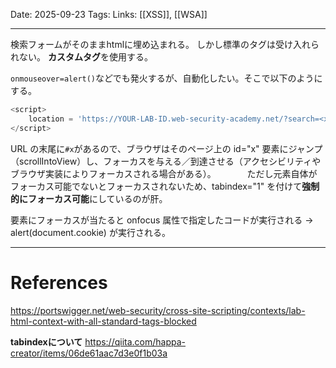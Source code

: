 
Date: 2025-09-23
Tags: 
Links: [[XSS]], [[WSA]]

***

 検索フォームがそのままhtmlに埋め込まれる。
 しかし標準のタグは受け入れられない。
 **カスタムタグ**を使用する。

`onmouseover=alert()`などでも発火するが、自動化したい。そこで以下のようにする。

```javascript
<script> 
	location = 'https://YOUR-LAB-ID.web-security-academy.net/?search=<xss id=x onfocus=alert(document.cookie) tabindex=1>#x'; 
</script>
```

 URL の末尾に`#x`があるので、ブラウザはそのページ上の id="x" 要素にジャンプ（scrollIntoView）し、フォーカスを与える／到達させる（アクセシビリティやブラウザ実装によりフォーカスされる場合がある）。
 　　　
ただし元素自体がフォーカス可能でないとフォーカスされないため、tabindex="1" を付けて**強制的にフォーカス可能**にしているのが肝。


要素にフォーカスが当たると onfocus 属性で指定したコードが実行される → alert(document.cookie) が実行される。

***
# References

https://portswigger.net/web-security/cross-site-scripting/contexts/lab-html-context-with-all-standard-tags-blocked

**tabindexについて**
https://qiita.com/happa-creator/items/06de61aac7d3e0f1b03a
